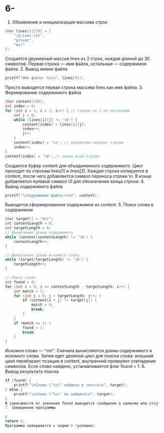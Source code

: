 # 6-
1. Объявление и инициализация массива строк

```c
char lines[3][30] = {
    "/privet.txt",
    "privet",
    "mir"   
};
```
Создается двумерный массив lines из 3 строк, каждая длиной до 30 символов.
Первая строка — имя файла, остальные — содержимое файла.
2. Вывод имени файла

```c
printf("Имя файла: %s\n", lines[0]);
```
Просто выводится первая строка массива lines как имя файла.
3. Формирование содержимого файла

```c
char content[100];
int index = 0;
for (int i = 1; i < 3; i++) { // строки со 2 по последнюю
    int j = 0;
    while (lines[i][j] != '\0') {
        content[index] = lines[i][j];
        index++;
        j++;
    }
    content[index] = '\n'; // добавляем перенос строки
    index++;
}
content[index] = '\0'; // конец всей строки
```
Создается буфер content для объединенного содержимого.
Цикл проходит по строкам lines[1] и lines[2].
Каждая строка копируется в content, после чего добавляется символ переноса строки \n.
В конце добавляется нулевой символ \0 для обозначения конца строки.
4. Вывод содержимого файла

```c
printf("\nСодержимое файла:\n%s", content);
```
Выводится сформированное содержимое из content.
5. Поиск слова в содержимом

```c
char target[] = "mir";
int contentLength = 0;
int targetLength = 0;
// Вычисление длины содержимого
while (content[contentLength] != '\0') {
    contentLength++;
}

// Вычисление длины искомого слова
while (target[targetLength] != '\0') {
    targetLength++;
}
```
```c
// Поиск слова
int found = 0;
for (int i = 0; i <= contentLength - targetLength; i++) {
    int match = 1;
    for (int j = 0; j < targetLength; j++) {
        if (content[i + j] != target[j]) {
            match = 0;
            break;
        }
    }
    if (match == 1) {
        found = 1;
        break;
    }
}
```
Искомое слово — "mir".
Сначала вычисляются длины содержимого и искомого слова.
Затем идет двойной цикл для поиска слова: внешний цикл перебирает позиции в content, внутренний проверяет совпадение символов.
Если слово найдено, устанавливается флаг found = 1.
6. Вывод результата поиска

```c
if (found) {
    printf("\nСлово \"%s\" найдено в тексте\n", target);
} else {
    printf("\nСлово \"%s\" не найдено\n", target);
}
В зависимости от значения found выводится сообщение о наличии или отсутствии слова.
7. Завершение программы

c
return 0;
Программа завершается с кодом 0 (успешно).
```
